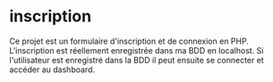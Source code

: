 # inscription

Ce projet est un formulaire d'inscription et de connexion en PHP. 
L'inscription est réellement enregistrée dans ma BDD en localhost. 
Si l'utilisateur est enregistré dans la BDD il peut ensuite se connecter et accéder au dashboard. 
